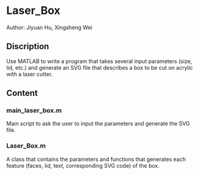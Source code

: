 # Laser_Box
Author: Jiyuan Hu, Xingsheng Wei
## Discription
Use MATLAB to write a program that takes several input parameters (size, lid, etc.) and generate an SVG file that describes a box to be cut on acrylic with a laser cutter.
## Content
### main_laser_box.m
Main script to ask the user to input the parameters and generate the SVG file.
### Laser_Box.m
A class that contains the parameters and functions that generates each feature (faces, lid, text, corresponding SVG code) of the box.
